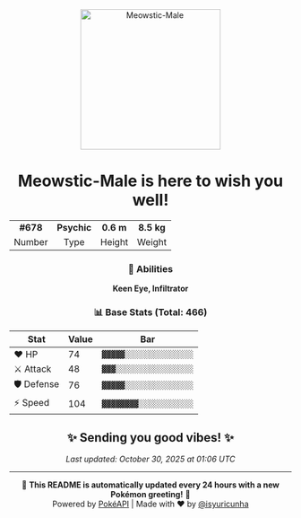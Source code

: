 <div align="center">

<img src="https://raw.githubusercontent.com/PokeAPI/sprites/master/sprites/pokemon/678.png" width="250" height="250" alt="Meowstic-Male">

# **Meowstic-Male** is here to wish you well!

<table>
<tr>
<td align="center"><strong>#678</strong></td>
<td align="center"><strong>Psychic</strong></td>
<td align="center"><strong>0.6 m</strong></td>
<td align="center"><strong>8.5 kg</strong></td>
</tr>
<tr>
<td align="center">Number</td>
<td align="center">Type</td>
<td align="center">Height</td>
<td align="center">Weight</td>
</tr>
</table>

### 🎯 Abilities
**Keen Eye, Infiltrator**

### 📊 Base Stats (Total: 466)

| Stat | Value | Bar |
|------|-------|-----|
| ❤️ HP | 74 | `▓▓▓▓▓░░░░░░░░░░░░░░░` |
| ⚔️ Attack | 48 | `▓▓▓░░░░░░░░░░░░░░░░░` |
| 🛡️ Defense | 76 | `▓▓▓▓▓░░░░░░░░░░░░░░░` |
| ⚡ Speed | 104 | `▓▓▓▓▓▓▓▓░░░░░░░░░░░░` |

## ✨ Sending you good vibes! ✨

*Last updated: October 30, 2025 at 01:06 UTC*

---

🌟 **This README is automatically updated every 24 hours with a new Pokémon greeting!** 🌟<br>
Powered by [PokéAPI](https://pokeapi.co/) | Made with ❤️ by [@isyuricunha](https://github.com/isyuricunha)

</div>